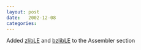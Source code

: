 ```yaml
---
layout: post
date:   2002-12-08
categories:
---
```

Added <a href="asm/zlibLE/">zlibLE</a> and <a href="asm/bzlibLE">bzlibLE</a> to the Assembler section

